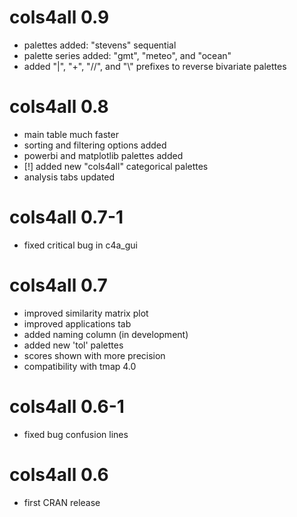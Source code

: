 # cols4all 0.9
- palettes added: "stevens" sequential
- palette series added: "gmt", "meteo", and "ocean"
- added "|", "+", "//", and "\\" prefixes to reverse bivariate palettes

# cols4all 0.8
- main table much faster
- sorting and filtering options added
- powerbi and matplotlib palettes added
- [!] added new "cols4all" categorical palettes
- analysis tabs updated

# cols4all 0.7-1
- fixed critical bug in c4a_gui

# cols4all 0.7
- improved similarity matrix plot
- improved applications tab
- added naming column (in development)
- added new 'tol' palettes
- scores shown with more precision
- compatibility with tmap 4.0

# cols4all 0.6-1
- fixed bug confusion lines

# cols4all 0.6
- first CRAN release
